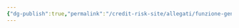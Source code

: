 ```yaml
---
{"dg-publish":true,"permalink":"/credit-risk-site/allegati/funzione-generatrice-delle-probabilita-di-una-poisson-2023-03-11-19-04-55-excalidraw/","tags":["excalidraw"]}
---
```

<style> .container {font-family: sans-serif; text-align: center;} .button-wrapper button {z-index: 1;height: 40px; width: 100px; margin: 10px;padding: 5px;} .excalidraw .App-menu_top .buttonList { display: flex;} .excalidraw-wrapper { height: 800px; margin: 50px; position: relative;} :root[dir="ltr"] .excalidraw .layer-ui__wrapper .zen-mode-transition.App-menu_bottom--transition-left {transform: none;} </style><script src="https://cdn.jsdelivr.net/npm/react@17/umd/react.production.min.js"></script><script src="https://cdn.jsdelivr.net/npm/react-dom@17/umd/react-dom.production.min.js"></script><script type="text/javascript" src="https://cdn.jsdelivr.net/npm/@excalidraw/excalidraw@0/dist/excalidraw.production.min.js"></script><div id="Funzione_generatrice_delle_probabilità_di_una_poisson_2023-03-11_1904.55.excalidraw.md"></div><script>(function(){const InitialData={"type":"excalidraw","version":2,"source":"https://excalidraw.com","elements":[{"id":"vdkeLQWniGxSJeSwIjM4Q","type":"image","x":-132.33810032343092,"y":-256.0427174764885,"width":288.91117158231447,"height":199.84270158673047,"angle":0,"strokeColor":"transparent","backgroundColor":"transparent","fillStyle":"hachure","strokeWidth":1,"strokeStyle":"solid","roughness":1,"opacity":100,"groupIds":[],"roundness":null,"seed":1246093905,"version":27,"versionNonce":2031382751,"isDeleted":false,"boundElements":null,"updated":1678557920777,"link":null,"locked":false,"status":"pending","fileId":"14f9a0e8745baf0a169a298a10b2936bdcad6e09","scale":[1,1]},{"id":"EjmaNcQ-M422nGVhx_nTc","type":"freedraw","x":-28.754367231086462,"y":-253.87820317118832,"width":213.86778454003183,"height":222.09341039041544,"angle":0,"strokeColor":"#5c940d","backgroundColor":"transparent","fillStyle":"hachure","strokeWidth":1,"strokeStyle":"solid","roughness":1,"opacity":100,"groupIds":[],"roundness":null,"seed":440997919,"version":167,"versionNonce":1940136575,"isDeleted":false,"boundElements":null,"updated":1678557937167,"link":null,"locked":false,"points":[[0,0],[0,5.757993092725172],[0,11.515951812039958],[0,18.096500615121414],[0,23.031903624079916],[0,30.435042510928042],[0,37.01555694059911],[0,39.48325844507838],[0.8225557103562551,45.24125153780355],[0.8225557103562551,46.06380724815983],[0.8225557103562551,47.708953042282786],[0.8225557103562551,49.35406446299538],[0.8225557103562551,50.99924463052872],[0.8225557103562551,54.28950184536424],[0.8225557103562551,58.402314770556075],[0.8225557103562551,63.33775215292496],[-0.8225557103563688,67.45059945152718],[-2.4677358778897087,74.8537039649649],[-2.4677358778897087,77.32140546944419],[-3.290291588245964,81.43425276804635],[-4.112847298602219,83.07936418875897],[-4.112847298602219,83.90195427252564],[-4.112847298602219,84.7245099828819],[-5.757958719314843,88.01480157112786],[-5.757958719314843,91.30505878596335],[-5.757958719314843,97.88560758904481],[-5.757958719314843,103.64356630835965],[-5.757958719314843,107.75641360696181],[-5.757958719314843,110.22411511144111],[-4.935334262137758,113.51440669968702],[-4.935334262137758,115.15955249380994],[-4.935334262137758,120.91751121312473],[-4.935334262137758,124.20780280137069],[-4.935334262137758,128.3206157265625],[-5.757958719314843,132.4334630251647],[-7.403138886848183,134.90116452964395],[-9.048181560739977,138.19145611788986],[-11.515986185450402,143.1268591268484],[-12.338541895806657,146.41711634168394],[-13.98365331651928,148.88481784616317],[-14.806209026875536,152.17510943440908],[-14.806209026875536,153.82025522853206],[-14.806209026875536,156.2879567330113],[-14.806209026875536,162.04591545232608],[-15.62883348405262,166.1587627509283],[-15.62883348405262,168.62646425540754],[-15.62883348405262,175.207013058489],[-15.62883348405262,180.14241606744753],[-13.98365331651928,184.2552633660497],[-11.515986185450402,185.90040916017267],[-11.515986185450402,186.72296487052898],[-10.693361728273317,187.54555495429565],[-9.870806017917062,187.54555495429565],[-8.225694597204438,188.3681106646519],[-1.6451114207126238,190.83581216913115],[5.757958719314729,192.48095796325413],[17.27394490476513,194.1260693839667],[28.789862343394702,196.59380526185635],[36.1930699770636,196.59380526185635],[40.30591727566582,196.59380526185635],[45.241251537803464,196.59380526185635],[48.53154312604943,198.2389166825689],[56.757237723253866,199.8840624766919],[62.515196442568595,199.8840624766919],[69.91826658259606,200.70661818704815],[77.32147421626485,200.70661818704815],[87.19221148736119,200.70661818704815],[99.53075338316773,195.77121517808968],[113.51440669968702,185.077819076406],[123.38521271760396,178.4973046467349],[130.78835160445215,171.91675584365345],[135.72375461341062,167.80390854505123],[143.1268935002587,161.22335974196977],[148.88485221957353,155.46536664924463],[152.99769951817575,152.17510943440908],[158.75565823749048,148.06226213580686],[162.04594982573644,146.41711634168394],[162.8685055360927,144.7720049209713],[164.51361695680532,140.65915762236915],[164.51361695680532,135.72375461341062],[164.51361695680532,134.0786088192877],[165.33617266716158,133.25605310893138],[166.15879712433866,132.4334630251647],[167.80390854505117,129.96576152068548],[169.4490199657638,129.14320581032916],[176.0296031422556,128.3206157265625],[180.96500615121408,128.3206157265625],[187.54552058088518,128.3206157265625],[193.30354804702074,127.49806001620618],[195.77121517808962,125.03035851172694],[196.59377088844587,124.20780280137069],[197.41639534562296,122.56265700724771],[198.23895105597921,122.56265700724771],[198.23895105597921,119.2723654190018],[198.23895105597921,115.15955249380994],[198.23895105597921,111.86926090556403],[198.23895105597921,109.4015594010848],[198.23895105597921,105.28871210248258],[198.23895105597921,101.99845488764703],[198.23895105597921,97.06305187868855],[198.23895105597921,93.77276029044265],[195.77121517808962,86.36965577700488],[194.1261037573771,80.61166268427974],[191.6583678794874,74.8537039649649],[190.0132564587749,69.91830095600642],[187.54552058088518,64.16030786328125],[184.25529773946005,59.22493922773313],[179.31989473050157,53.46691176159757],[175.20704743189935,47.708953042282786],[170.27164442294088,42.773550033324284],[164.51361695680532,38.66070273472209],[157.11054681677797,33.72529972576359],[155.46536664924463,32.90270964199692],[154.64281093888826,32.90270964199692],[153.820255228532,32.90270964199692],[149.7074079299298,30.435042510928042],[144.7720049209713,27.96730663303842],[143.94944921061506,27.144750922682135],[143.1268935002587,27.144750922682135],[142.30426904308172,27.144750922682135],[140.6591576223691,23.031903624079916],[140.6591576223691,20.56420211960068],[140.6591576223691,18.919056325477698],[137.36886603412313,14.806209026875507],[132.43346302516466,10.693361728273288],[129.96579589409578,8.225660223794051],[125.85294859549356,5.757993092725172],[117.62725399828923,0],[109.4015594010848,-4.112847298602219],[100.3533090935241,-9.04825030756075],[92.12761449631967,-13.161097606162912],[85.54716881346928,-13.983653316519224],[81.43432151486707,-17.27394490476513],[76.49884975908788,-19.741646409244368],[75.6762940487315,-20.56420211960068],[73.20862691766274,-20.56420211960068],[66.62804374117081,-18.096500615121442],[60.047460564679,-15.628799110642206],[55.93461326607678,-14.806209026875479],[55.112057555720526,-14.806209026875479],[53.4669461350079,-14.806209026875479],[49.35409883640568,-14.806209026875479],[37.838112650955395,-14.806209026875479],[22.209347913723605,-17.27394490476513],[9.048250307560693,-21.386792203367293],[8.225694597204438,-21.386792203367293],[7.403138886848069,-21.386792203367293],[6.580514429671098,-20.56420211960068],[6.580514429671098,-18.919056325477698],[4.935403008958474,-18.096500615121442],[4.935403008958474,-15.628799110642206],[4.112847298602219,-14.806209026875479],[4.112847298602219,-13.161097606162912],[4.112847298602219,-12.3385418958066],[4.112847298602219,-11.515951812039987],[3.29029158824585,-11.515951812039987],[2.467667131068879,-10.69336172827326],[1.6451114207125102,-8.225694597204381],[1.6451114207125102,-7.403138886848126],[1.6451114207125102,-6.580514429671041],[1.6451114207125102,-5.757993092725144],[1.6451114207125102,-4.112847298602219],[1.6451114207125102,-1.6451457941229535],[1.6451114207125102,0.8225557103562835],[0,0]],"pressures":[],"simulatePressure":true,"lastCommittedPoint":[1.6451114207125102,0.8225557103562835]},{"id":"YjHSojsygji5zuVx4kJ7m","type":"arrow","x":107.79194309268041,"y":-238.24940406054614,"width":56.757237723253866,"height":70.74089103977312,"angle":0,"strokeColor":"#5c940d","backgroundColor":"transparent","fillStyle":"hachure","strokeWidth":1,"strokeStyle":"solid","roughness":0,"opacity":100,"groupIds":[],"roundness":{"type":2},"seed":1212224191,"version":67,"versionNonce":1981383281,"isDeleted":false,"boundElements":null,"updated":1678558057234,"link":null,"locked":false,"points":[[0,0],[5.757958719314843,-66.6280437411709],[56.757237723253866,-70.74089103977312]],"lastCommittedPoint":null,"startBinding":null,"endBinding":{"elementId":"t1pJ2TYBFL_2tgGcd9Mte","focus":0.4401877596164126,"gap":5.73441376580945},"startArrowhead":null,"endArrowhead":"arrow"},{"id":"t1pJ2TYBFL_2tgGcd9Mte","type":"image","x":170.28359458174373,"y":-329.05972501664866,"width":385,"height":39,"angle":0,"strokeColor":"transparent","backgroundColor":"transparent","fillStyle":"hachure","strokeWidth":1,"strokeStyle":"solid","roughness":0,"opacity":100,"groupIds":[],"roundness":null,"seed":680611409,"version":30,"versionNonce":873126175,"isDeleted":false,"boundElements":[{"id":"YjHSojsygji5zuVx4kJ7m","type":"arrow"}],"updated":1678558057234,"link":null,"locked":false,"status":"pending","fileId":"98cca9a05754539e0d80624969f393fb0e396926","scale":[1,1]},{"type":"image","version":54,"versionNonce":107545713,"isDeleted":true,"id":"_u94wHwOD8pQrd7uyec-p","fillStyle":"hachure","strokeWidth":1,"strokeStyle":"solid","roughness":1,"opacity":100,"angle":0,"x":174.9916282085851,"y":-319.24859532079927,"strokeColor":"transparent","backgroundColor":"transparent","width":375,"height":40,"seed":1770951313,"groupIds":[],"roundness":null,"boundElements":[{"id":"YjHSojsygji5zuVx4kJ7m","type":"arrow"}],"updated":1678557950462,"link":null,"locked":false,"status":"pending","fileId":"fb53f1d60e49cdc024f356dfecf65d210ebce83b","scale":[1,1]}],"appState":{"theme":"light","viewBackgroundColor":"#ffffff","currentItemStrokeColor":"#5c940d","currentItemBackgroundColor":"transparent","currentItemFillStyle":"hachure","currentItemStrokeWidth":1,"currentItemStrokeStyle":"solid","currentItemRoughness":0,"currentItemOpacity":100,"currentItemFontFamily":1,"currentItemFontSize":20,"currentItemTextAlign":"left","currentItemStartArrowhead":null,"currentItemEndArrowhead":"arrow","scrollX":717.0897214170411,"scrollY":440.66545491247757,"zoom":{"value":0.8878251470832613},"currentItemRoundness":"round","gridSize":null,"colorPalette":{}},"files":{}};InitialData.scrollToContent=true;App=()=>{const e=React.useRef(null),t=React.useRef(null),[n,i]=React.useState({width:void 0,height:void 0});return React.useEffect(()=>{i({width:t.current.getBoundingClientRect().width,height:t.current.getBoundingClientRect().height});const e=()=>{i({width:t.current.getBoundingClientRect().width,height:t.current.getBoundingClientRect().height})};return window.addEventListener("resize",e),()=>window.removeEventListener("resize",e)},[t]),React.createElement(React.Fragment,null,React.createElement("div",{className:"excalidraw-wrapper",ref:t},React.createElement(ExcalidrawLib.Excalidraw,{ref:e,width:n.width,height:n.height,initialData:InitialData,viewModeEnabled:!0,zenModeEnabled:!0,gridModeEnabled:!1})))},excalidrawWrapper=document.getElementById("Funzione_generatrice_delle_probabilità_di_una_poisson_2023-03-11_1904.55.excalidraw.md");ReactDOM.render(React.createElement(App),excalidrawWrapper);})();</script>